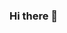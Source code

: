 ### Hi there 👋

<!--
**arthurto/arthurto** is a ✨ _special_ ✨ repository because its `README.md` (this file) appears on your GitHub profile.

My name is Arthur Pasqualotto and i'm a Graduate Student @UFSM (Universidade Federal de Santa Maria) currently in my Masters.

- 🔭 I’m currently working on Effective Models of QCD for High Density Quark Matter and its Astrophysical Phenomenology trough the study of Neutron and Quark Stars.
- 🌱 I’m currently learning Python and Julia to develop my reaserch on Physics, but i'm also a lover of Mathematics ans all sort of numerical simulations. 
- 💬 Ask me about Physics, Mathematics & anything you want!! 
- 📫 How to reach me: arthur.ps22009@gmail.com 
- 😄 Pronouns: he/him
- Lattes Curriculum : http://lattes.cnpq.br/5681307788315109
- ⚡ Fun fact: 
